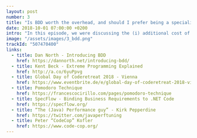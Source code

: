```yaml
---
layout: post
number: 3
title: "Is BDD worth the overhead, and should I prefer being a specialist or a generalist?"
date: 2018-10-01 07:00:00 +0200
intro: "In this episode, we were discussing the (i) additional cost of following BDD. We concluded that the core of BDD is the understanding of what needs to be done and as such, it can be compared to TDD or ATDD. Maybe there is no additional cost, rather a cost of not doing it. During the second part, we focused on the question of (ii) being a generalist or specials. What impact this decision has on career, teamwork and project success and whether there is a preference for us."
image: "/assets/images/3_bdd.png"
trackId: "507470400"
links:
  - title: Dan North - Introducing BDD
    href: https://dannorth.net/introducing-bdd/
  - title: Kent Beck - Extreme Programming Explained
    href: http://a.co/6yuPpvg
  - title: Global Day of Coderetreat 2018 - Vienna
    href: https://www.eventbrite.de/e/global-day-of-coderetreat-2018-vienna-austria-17-november-2018-tickets-46931196472
  - title: Pomodoro Technique
    href: https://francescocirillo.com/pages/pomodoro-technique
  - title: SpecFlow - Binding Business Requirements to .NET Code
    href: https://specflow.org/
  - title: “The (Java) Performance guy” - Kirk Pepperdine
    href: https://twitter.com/javaperftuning
  - title: Peter “CodeCop” Kofler
    href: https://www.code-cop.org/
---
```

